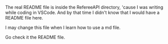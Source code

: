 The real README file is inside the RefereeAPI directory, 'cause I was writing while coding in VSCode. And by that time I didn't know that I would have a README file here. 

I may change this file when I learn how to use a md file. 


Go check it the README file.
